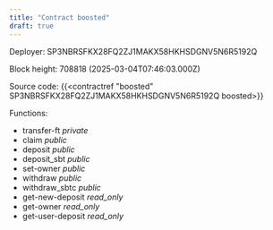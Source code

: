 ```yaml
---
title: "Contract boosted"
draft: true
---
```

Deployer: SP3NBRSFKX28FQ2ZJ1MAKX58HKHSDGNV5N6R5192Q


 



Block height: 708818 (2025-03-04T07:46:03.000Z)

Source code: {{<contractref "boosted" SP3NBRSFKX28FQ2ZJ1MAKX58HKHSDGNV5N6R5192Q boosted>}}

Functions:

* transfer-ft _private_
* claim _public_
* deposit _public_
* deposit_sbt _public_
* set-owner _public_
* withdraw _public_
* withdraw_sbtc _public_
* get-new-deposit _read_only_
* get-owner _read_only_
* get-user-deposit _read_only_
